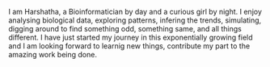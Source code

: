 I am Harshatha, a Bioinformatician by day and a curious girl by night.
I enjoy analysing biological data, exploring patterns, infering the trends, simulating, digging around to find something odd, something same, and all things different.
I have just started my journey in this exponentially growing field and I am looking forward to learnig new things, contribute my part to the amazing work being done.
